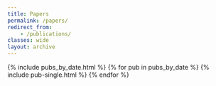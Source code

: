 ```yaml
---
title: Papers
permalink: /papers/
redirect_from:
    - /publications/
classes: wide
layout: archive
---
```


{% include pubs_by_date.html %}
{% for pub in pubs_by_date %}
    {% include pub-single.html %}
{% endfor %}
